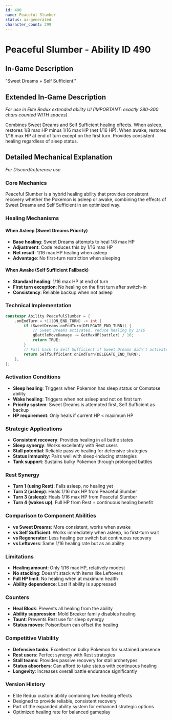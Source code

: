```yaml
---
id: 490
name: Peaceful Slumber
status: ai-generated
character_count: 299
---
```


# Peaceful Slumber - Ability ID 490

## In-Game Description
"Sweet Dreams + Self Sufficient."

## Extended In-Game Description
*For use in Elite Redux extended ability UI (IMPORTANT: exactly 280-300 chars counted WITH spaces)*

Combines Sweet Dreams and Self Sufficient healing effects. When asleep, restores 1/8 max HP minus 1/16 max HP (net 1/16 HP). When awake, restores 1/16 max HP at end of turn except on the first turn. Provides consistent healing regardless of sleep status.

## Detailed Mechanical Explanation
*For Discord/reference use*

### Core Mechanics
Peaceful Slumber is a hybrid healing ability that provides consistent recovery whether the Pokemon is asleep or awake, combining the effects of Sweet Dreams and Self Sufficient in an optimized way.

### Healing Mechanisms

#### When Asleep (Sweet Dreams Priority)
- **Base healing**: Sweet Dreams attempts to heal 1/8 max HP
- **Adjustment**: Code reduces this by 1/16 max HP
- **Net result**: 1/16 max HP healing when asleep
- **Advantage**: No first-turn restriction when sleeping

#### When Awake (Self Sufficient Fallback)
- **Standard healing**: 1/16 max HP at end of turn
- **First turn exception**: No healing on the first turn after switch-in
- **Consistency**: Reliable backup when not asleep

### Technical Implementation
```c
constexpr Ability PeacefulSlumber = {
    .onEndTurn = +[](ON_END_TURN) -> int {
        if (SweetDreams.onEndTurn(DELEGATE_END_TURN)) {
            // Sweet Dreams activated, reduce healing by 1/16
            gBattleMoveDamage -= GetMaxHP(battler) / 16;
            return TRUE;
        }
        // Fall back to Self Sufficient if Sweet Dreams didn't activate
        return SelfSufficient.onEndTurn(DELEGATE_END_TURN);
    },
};
```

### Activation Conditions
- **Sleep healing**: Triggers when Pokemon has sleep status or Comatose ability
- **Wake healing**: Triggers when not asleep and not on first turn
- **Priority system**: Sweet Dreams is attempted first, Self Sufficient as backup
- **HP requirement**: Only heals if current HP < maximum HP

### Strategic Applications
- **Consistent recovery**: Provides healing in all battle states
- **Sleep synergy**: Works excellently with Rest users
- **Stall potential**: Reliable passive healing for defensive strategies
- **Status immunity**: Pairs well with sleep-inducing strategies
- **Tank support**: Sustains bulky Pokemon through prolonged battles

### Rest Synergy
- **Turn 1 (using Rest)**: Falls asleep, no healing yet
- **Turn 2 (asleep)**: Heals 1/16 max HP from Peaceful Slumber
- **Turn 3 (asleep)**: Heals 1/16 max HP from Peaceful Slumber
- **Turn 4 (wakes up)**: Full HP from Rest + continuous healing benefit

### Comparison to Component Abilities
- **vs Sweet Dreams**: More consistent, works when awake
- **vs Self Sufficient**: Works immediately when asleep, no first-turn wait
- **vs Regenerator**: Less healing per switch but continuous recovery
- **vs Leftovers**: Same 1/16 healing rate but as an ability

### Limitations
- **Healing amount**: Only 1/16 max HP, relatively modest
- **No stacking**: Doesn't stack with items like Leftovers
- **Full HP limit**: No healing when at maximum health
- **Ability dependence**: Lost if ability is suppressed

### Counters
- **Heal Block**: Prevents all healing from the ability
- **Ability suppression**: Mold Breaker family disables healing
- **Taunt**: Prevents Rest use for sleep synergy
- **Status moves**: Poison/burn can offset the healing

### Competitive Viability
- **Defensive tanks**: Excellent on bulky Pokemon for sustained presence
- **Rest users**: Perfect synergy with Rest strategies
- **Stall teams**: Provides passive recovery for stall archetypes
- **Status absorbers**: Can afford to take status with continuous healing
- **Longevity**: Increases overall battle endurance significantly

### Version History
- Elite Redux custom ability combining two healing effects
- Designed to provide reliable, consistent recovery
- Part of the expanded ability system for enhanced strategic options
- Optimized healing rate for balanced gameplay